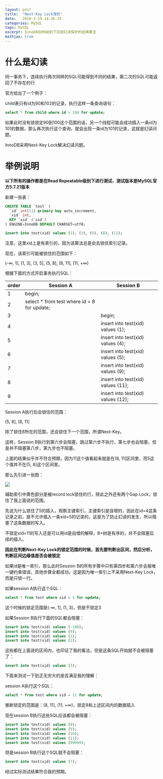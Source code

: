 ```yaml
---
layout: post
title:  "Next-Key Lock浅析"
date:   2018-3-19 18:36:35
categories: MySQL
tags: MySQL
excerpt: InnoDB在RR级别下完成幻读保护的经典算法
mathjax: true
---
```


# 什么是幻读

同一事务下，连续执行两次同样的SQL可能得到不同的结果，第二次的SQL可能返回了不存在的行

官方给出了一个例子：

child表只有id为90和102的记录，执行这样一条查询语句：

```sql
select * from child where id > 100 for update;
```

如果此时没有锁锁定90到100这个范围的话，另一个线程可能会成功插入一条id为101的数据，那么再次执行这个查询，就会出现一条id为101的记录，这就是幻读问题。

InnoDB采用Next-Key Lock解决幻读问题。

# 举例说明

**以下所有的操作都是在Read Repeatable级别下进行测试，测试版本是MySQL官方5.7.21版本**

新建一张表：

```sql
CREATE TABLE `test` (
  `id` int(11) primary key auto_increment,
  `xid` int,
  KEY `xid` (`xid`)
) ENGINE=InnoDB DEFAULT CHARSET=utf8;

insert into test(xid) values (1), (3), (5), (8), (11);
```

注意，这里xid上是有索引的，因为该算法总是会去锁住索引记录。

现在，该索引可能被锁住的范围如下：

(-∞, 1], (1, 3], (3, 5], (5, 8], (8, 11], (11, +∞)

根据下面的方式开启事务执行SQL：

|order|Session A|Session B|
|---|---|---|
|1|begin;||
|2|select * from test where id = 8 for update;||
|3||begin;|
|4||insert into test(xid) values (1);|
|5||insert into test(xid) values (4);|
|6||insert into test(xid) values (5);|
|7||insert into test(xid) values (9);|
|8||insert into test(xid) values (11);|
|9||insert into test(xid) values (12);|

Session A执行后会锁住的范围：

(5, 8], (8, 11]

除了锁住8所在的范围，还会锁住下一个范围，所谓Next-Key。

这样，Session B执行到第六步会阻塞，跳过第六步不执行，第七步也会阻塞，但是并不阻塞第八步，第九步也不阻塞。

上面的结果似乎并不符合预期，因为11这个值看起来就是在(8, 11]区间里，而5这个值并不在(5, 8]这个区间里。

那么先引进一张图：

![](http://wx2.sinaimg.cn/large/5fec9ab7ly1fps9oyh96cj20kt0fv74h.jpg)

辅助索引中黄色部分是被record lock锁住的行，除此之外还有两个Gap Lock，锁住了我上面说的范围。

先说为什么锁住了5的插入，观察主键索引，主键索引是自增的，因此在id=4这条记录之前，是不允许插入一条xid=5的记录的，这是为了防止幻读的发生，所以阻塞了这条数据的写入。

不锁定xid=11的写入还是可以用id是自增的解释，B+树是有序的，并不会阻塞后续的插入。

**因此在判断Next-Key Lock的锁定范围的时候，首先要判断出区间，然后分析，判断区间边缘值是否会被锁定**

如果id是唯一索引，那么此时Session B的所有步骤中只有第四步和第六步会报唯一键约束错误，其他步骤全都成功。这是因为唯一索引上不采用Next-Key Lock，而是只锁一行。

如果session A执行这个SQL：

```sql
select * from test where xid = 1 for update;
```

这个时候的锁定范围是(-∞, 1], (1, 3]，但是不锁定3

如果Session B执行下面的SQL都会阻塞：

```sql
insert into test(xid) values (-100);
insert into test(xid) values (0);
insert into test(xid) values (1);
insert into test(xid) values (2);
```

这些都在上面说的区间内，也印证了我的看法，但是这条SQL开始就不会被阻塞了：

```sql
insert into test(xid) values (3);
```

下面来测试一下到正无穷大的是否满足我的理解：

session A执行这个SQL：

```sql
select * from test where xid = 11 for update;
```

推断锁定的范围是：(8, 11], (11, +∞)，锁定8和上述区间内的数据插入

现在session B执行这些SQL应该都会被阻塞：

```sql
insert into test(xid) values (8);
insert into test(xid) values (9);
insert into test(xid) values (10);
insert into test(xid) values (11);
insert into test(xid) values (99999);
```

但是session B执行这个SQL就不会阻塞：

```sql
insert into test(xid) values (7);
```

经过实际测试结果符合我的预期。